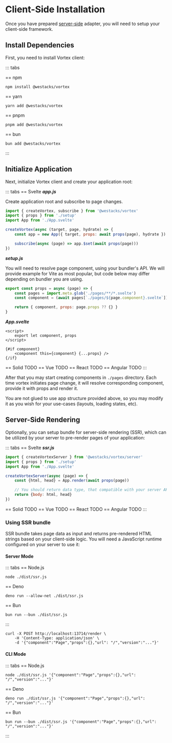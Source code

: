 # Client-Side Installation

Once you have prepared [server-side](/installation/server.md) adapter, you will need to setup your client-side framework.

## Install Dependencies

First, you need to install Vortex client:

::: tabs

== npm
```shell
npm install @westacks/vortex
```
== yarn
```shell
yarn add @westacks/vortex
```
== pnpm
```shell
pnpm add @westacks/vortex
```
== bun
```shell
bun add @westacks/vortex
```
:::

## Initialize Application

Next, initialize Vortex client and create your application root:

::: tabs
== Svelte
**_app.js_**

Create application root and subscribe to page changes.
```js
import { createVortex, subscribe } from '@westacks/vortex'
import { props } from './setup'
import App from './App.svelte'

createVortex(async (target, page, hydrate) => {
    const app = new App({ target, props: await props(page), hydrate })

    subscribe(async (page) => app.$set(await props(page)))
})
```
**_setup.js_**

You will need to resolve page component, using your bundler's API. We will provide example for Vite as most popular, but code below may differ depending on bundler you are using.
```js
export const props = async (page) => {
    const pages = import.meta.glob('./pages/**/*.svelte')
    const component = (await pages[`./pages/${page.component}.svelte`])?.default

    return { component, props: page.props ?? {} }
}
```
**_App.svelte_**
```svelte
<script>
    export let component, props
</script>

{#if component}
    <component this={component} {...props} />
{/if}
```
== Solid
TODO
== Vue
TODO
== React
TODO
== Angular
TODO
:::

After that you may start creating components in `./pages` directory. Each time vortex initiates page change, it will resolve corresponding component, provide it with props and render it.

You are not glued to use app structure provided above, so you may modify it as you wish for your use-cases (layouts, loading states, etc).

## Server-Side Rendering

Optionally, you can setup bundle for server-side rendering (SSR), which can be utilized by your server to pre-render pages of your application:

::: tabs
== Svelte
**_ssr.js_**
```js
import { createVortexServer } from '@westacks/vortex/server'
import { props } from './setup'
import App from './App.svelte'

createVortexServer(async (page) => {
    const {html, head} = App.render(await props(page))

    // You should return data type, that compatible with your server API
    return {body: html, head}
})

```
== Solid
TODO
== Vue
TODO
== React
TODO
== Angular
TODO
:::

### Using SSR bundle

SSR bundle takes page data as input and returns pre-rendered HTML strings based on your client-side logic. You will need a JavaScript runtime configured on your server to use it:

#### Server Mode

::: tabs
== Node.js
```shell
node ./dist/ssr.js
```
== Deno
```shell
deno run --allow-net ./dist/ssr.js
```
== Bun
```shell
bun run --bun ./dist/ssr.js
```
:::

```shell
curl -X POST http://localhost:13714/render \
    -H 'Content-Type: application/json' \
    -d '{"component":"Page","props":{},"url": "/","version":"..."}'
```

#### CLI Mode

::: tabs
== Node.js
```shell
node ./dist/ssr.js '{"component":"Page","props":{},"url": "/","version":"..."}'
```
== Deno
```shell
deno run ./dist/ssr.js '{"component":"Page","props":{},"url": "/","version":"..."}'
```
== Bun
```shell
bun run --bun ./dist/ssr.js '{"component":"Page","props":{},"url": "/","version":"..."}'
```
:::